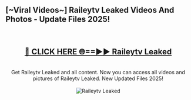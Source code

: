 <h2>[~Viral Videos~] Raileytv Leaked Videos And Photos - Update Files 2025!</h2>
<br>
<div align="center">
<h2><a href="https://top-ai-tools.click/QrbHav" rel="nofollow">🔴 CLICK HERE 🌐==►► Raileytv Leaked</a></h2>
<br>
Get Raileytv Leaked and all content. Now you can access all videos and pictures of Raileytv Leaked. New Updated Files 2025!
<br>
<br>
<a href="https://top-ai-tools.click/QrbHav" rel="nofollow" data-target="animated-image.originalLink"><img src="https://i.ibb.co.com/WyWwxjT/player-gif2.gif" alt="Raileytv Leaked" style="max-width: 100%; display: inline-block;" data-target="animated-image.originalImage"></a>
</div>
<br>